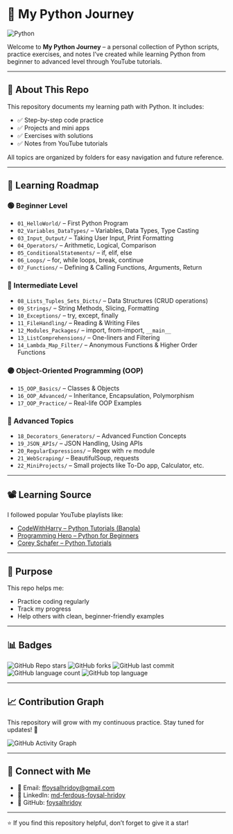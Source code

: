 # 🐍 My Python Journey

![Python](https://media.giphy.com/media/KAq5w47R9rmTuvWOWa/giphy.gif)

Welcome to **My Python Journey** – a personal collection of Python scripts, practice exercises, and notes I’ve created while learning Python from beginner to advanced level through YouTube tutorials.

---

## 📌 About This Repo

This repository documents my learning path with Python. It includes:
- ✅ Step-by-step code practice
- ✅ Projects and mini apps
- ✅ Exercises with solutions
- ✅ Notes from YouTube tutorials

All topics are organized by folders for easy navigation and future reference.

---

## 🧭 Learning Roadmap

### 🟢 Beginner Level
- `01_HelloWorld/` – First Python Program  
- `02_Variables_DataTypes/` – Variables, Data Types, Type Casting  
- `03_Input_Output/` – Taking User Input, Print Formatting  
- `04_Operators/` – Arithmetic, Logical, Comparison  
- `05_ConditionalStatements/` – if, elif, else  
- `06_Loops/` – for, while loops, break, continue  
- `07_Functions/` – Defining & Calling Functions, Arguments, Return

### 🔵 Intermediate Level
- `08_Lists_Tuples_Sets_Dicts/` – Data Structures (CRUD operations)  
- `09_Strings/` – String Methods, Slicing, Formatting  
- `10_Exceptions/` – try, except, finally  
- `11_FileHandling/` – Reading & Writing Files  
- `12_Modules_Packages/` – import, from-import, `__main__`  
- `13_ListComprehensions/` – One-liners and Filtering  
- `14_Lambda_Map_Filter/` – Anonymous Functions & Higher Order Functions  

### 🟣 Object-Oriented Programming (OOP)
- `15_OOP_Basics/` – Classes & Objects  
- `16_OOP_Advanced/` – Inheritance, Encapsulation, Polymorphism  
- `17_OOP_Practice/` – Real-life OOP Examples  

### 🔴 Advanced Topics
- `18_Decorators_Generators/` – Advanced Function Concepts  
- `19_JSON_APIs/` – JSON Handling, Using APIs  
- `20_RegularExpressions/` – Regex with `re` module  
- `21_WebScraping/` – BeautifulSoup, requests  
- `22_MiniProjects/` – Small projects like To-Do app, Calculator, etc.

---

## 📽️ Learning Source
I followed popular YouTube playlists like:
- [CodeWithHarry – Python Tutorials (Bangla)](https://www.youtube.com/playlist?list=PLu0W_9lII9ajLcqRcj4PoEihkukF_OTzA)
- [Programming Hero – Python for Beginners](https://www.youtube.com/c/ProgrammingHero)
- [Corey Schafer – Python Tutorials](https://www.youtube.com/c/Coreyms)

---

## 📌 Purpose

This repo helps me:
- Practice coding regularly
- Track my progress
- Help others with clean, beginner-friendly examples

---

## 📊 Badges

![GitHub Repo stars](https://img.shields.io/github/stars/foysalhridoy/My_Python_Journey?style=social)
![GitHub forks](https://img.shields.io/github/forks/foysalhridoy/My_Python_Journey?style=social)
![GitHub last commit](https://img.shields.io/github/last-commit/foysalhridoy/My_Python_Journey)
![GitHub language count](https://img.shields.io/github/languages/count/foysalhridoy/My_Python_Journey)
![GitHub top language](https://img.shields.io/github/languages/top/foysalhridoy/My_Python_Journey)

---

## 📈 Contribution Graph

This repository will grow with my continuous practice. Stay tuned for updates! 🌱  

![GitHub Activity Graph](https://github-readme-activity-graph.vercel.app/graph?username=foysalhridoy&theme=github-compact)

---

## 🤝 Connect with Me

* 📧 Email: [ffoysalhridoy@gmail.com](mailto:ffoysalhridoy@gmail.com)  
* 💼 LinkedIn: [md-ferdous-foysal-hridoy](https://www.linkedin.com/in/md-ferdous-foysal-hridoy-43758a319/)  
* 🐙 GitHub: [foysalhridoy](https://github.com/foysalhridoy)

---

⭐ If you find this repository helpful, don’t forget to give it a star!
